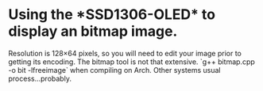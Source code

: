 <h1>Using the *SSD1306-OLED* to display an bitmap image.</h1>
Resolution is 128×64 pixels, so you will need to edit your image prior to getting its encoding. The bitmap tool is not that extensive.
`g++ bitmap.cpp -o bit -lfreeimage` when compiling on Arch. Other systems usual process...probably.
